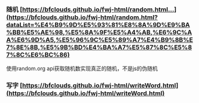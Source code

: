 ####


### 随机 [https://bfclouds.github.io/fwj-html/random.html...](https://bfclouds.github.io/fwj-html/random.html?dataList=%E4%B9%9D%E5%93%81%E8%8A%9D%E9%BA%BB%E5%AE%98,%E5%8A%9F%E5%A4%AB,%E6%9C%AA%E6%9D%A5,%E5%96%9C%E5%89%A7%E4%B9%8B%E7%8E%8B,%E5%9B%BD%E4%BA%A7%E5%87%8C%E5%87%8C%E6%BC%86)
使用random.org api获取随机数实现真正的随机，不是js的伪随机

### 写字 [https://bfclouds.github.io/fwj-html/writeWord.html](https://bfclouds.github.io/fwj-html/writeWord.html)